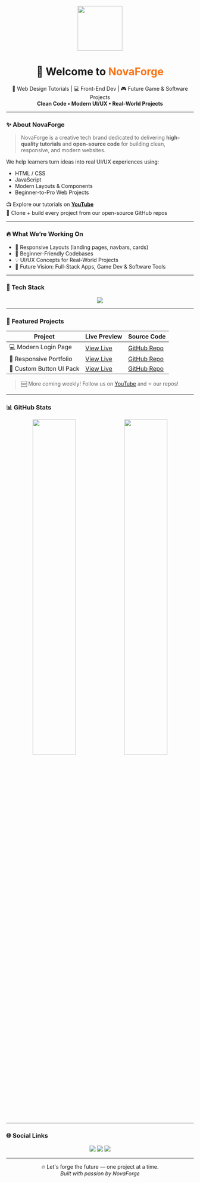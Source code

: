 <!-- Profile Banner -->
<p align="center">
  <img src="https://raw.githubusercontent.com/7oSkaaa/7oSkaaa/main/Images/about_me.gif" width='120px' />
</p>

<h1 align="center">🚀 Welcome to <span style="color:#f97316">NovaForge</span></h1>

<p align="center">
  🎨 Web Design Tutorials | 💻 Front-End Dev | 🎮 Future Game & Software Projects<br>
  <strong>Clean Code • Modern UI/UX • Real-World Projects</strong>
</p>

---

### ✨ About NovaForge

> NovaForge is a creative tech brand dedicated to delivering **high-quality tutorials** and **open-source code** for building clean, responsive, and modern websites.

We help learners turn ideas into real UI/UX experiences using:

- HTML / CSS
- JavaScript
- Modern Layouts & Components
- Beginner-to-Pro Web Projects

📺 Explore our tutorials on [**YouTube**](https://youtube.com/@YourChannelName)  
📁 Clone + build every project from our open-source GitHub repos

---

### 🔥 What We’re Working On

- 🔧 Responsive Layouts (landing pages, navbars, cards)
- 🧠 Beginner-Friendly Codebases
- 💡 UI/UX Concepts for Real-World Projects
- 🎯 Future Vision: Full-Stack Apps, Game Dev & Software Tools

---

### 🧰 Tech Stack
<p align="center">
  <img src="https://skillicons.dev/icons?i=html,css,js,figma,vscode,github" />
</p>

---

### 🧩 Featured Projects
| Project | Live Preview | Source Code |
|--------|--------------|-------------|
| 💻 Modern Login Page | [View Live](#) | [GitHub Repo](#) |
| 📱 Responsive Portfolio | [View Live](#) | [GitHub Repo](#) |
| 🔘 Custom Button UI Pack | [View Live](#) | [GitHub Repo](#) |

> 🆕 More coming weekly! Follow us on [YouTube](https://youtube.com/@YourChannelName) and ⭐ our repos!

---

### 📊 GitHub Stats
<p align="center">
  <img src="https://github-readme-stats.vercel.app/api?username=YourGitHubUsername&show_icons=true&theme=radical" width="48%" />
  <img src="https://github-readme-stats.vercel.app/api/top-langs/?username=YourGitHubUsername&layout=compact&theme=radical" width="48%" />
</p>

---

### 🌐 Social Links
<p align="center">
  <a href="https://youtube.com/@YourChannelName"><img src="https://img.shields.io/badge/YouTube-%2312100E.svg?&style=for-the-badge&logo=youtube&logoColor=white" /></a>
  <a href="https://instagram.com/YourIG"><img src="https://img.shields.io/badge/Instagram-%23E1306C.svg?&style=for-the-badge&logo=instagram&logoColor=white" /></a>
  <a href="https://facebook.com/YourFB"><img src="https://img.shields.io/badge/Facebook-%233B5998.svg?&style=for-the-badge&logo=facebook&logoColor=white" /></a>
</p>

---

<p align="center">
  🔥 Let's forge the future — one project at a time.
  <br/>
  <i>Built with passion by NovaForge</i>
</p>
